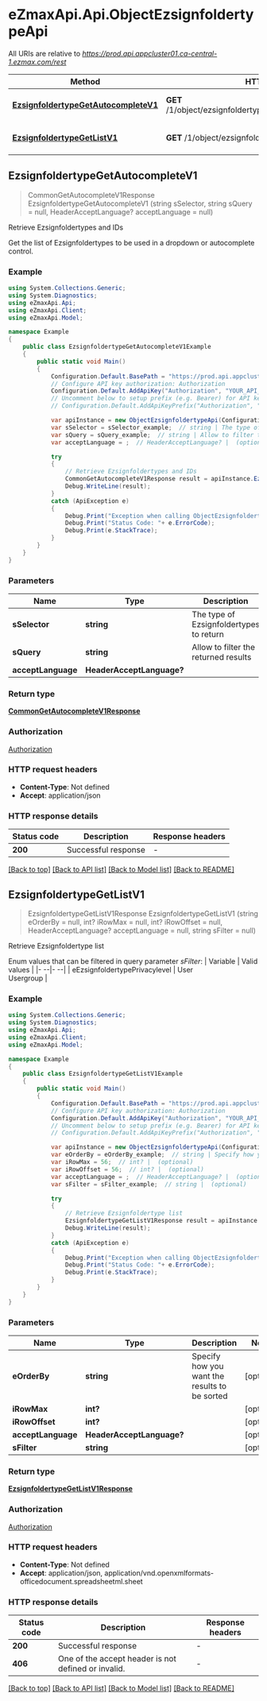 # eZmaxApi.Api.ObjectEzsignfoldertypeApi

All URIs are relative to *https://prod.api.appcluster01.ca-central-1.ezmax.com/rest*

Method | HTTP request | Description
------------- | ------------- | -------------
[**EzsignfoldertypeGetAutocompleteV1**](ObjectEzsignfoldertypeApi.md#ezsignfoldertypegetautocompletev1) | **GET** /1/object/ezsignfoldertype/getAutocomplete/{sSelector} | Retrieve Ezsignfoldertypes and IDs
[**EzsignfoldertypeGetListV1**](ObjectEzsignfoldertypeApi.md#ezsignfoldertypegetlistv1) | **GET** /1/object/ezsignfoldertype/getList | Retrieve Ezsignfoldertype list



## EzsignfoldertypeGetAutocompleteV1

> CommonGetAutocompleteV1Response EzsignfoldertypeGetAutocompleteV1 (string sSelector, string sQuery = null, HeaderAcceptLanguage? acceptLanguage = null)

Retrieve Ezsignfoldertypes and IDs

Get the list of Ezsignfoldertypes to be used in a dropdown or autocomplete control.

### Example

```csharp
using System.Collections.Generic;
using System.Diagnostics;
using eZmaxApi.Api;
using eZmaxApi.Client;
using eZmaxApi.Model;

namespace Example
{
    public class EzsignfoldertypeGetAutocompleteV1Example
    {
        public static void Main()
        {
            Configuration.Default.BasePath = "https://prod.api.appcluster01.ca-central-1.ezmax.com/rest";
            // Configure API key authorization: Authorization
            Configuration.Default.AddApiKey("Authorization", "YOUR_API_KEY");
            // Uncomment below to setup prefix (e.g. Bearer) for API key, if needed
            // Configuration.Default.AddApiKeyPrefix("Authorization", "Bearer");

            var apiInstance = new ObjectEzsignfoldertypeApi(Configuration.Default);
            var sSelector = sSelector_example;  // string | The type of Ezsignfoldertypes to return
            var sQuery = sQuery_example;  // string | Allow to filter the returned results (optional) 
            var acceptLanguage = ;  // HeaderAcceptLanguage? |  (optional) 

            try
            {
                // Retrieve Ezsignfoldertypes and IDs
                CommonGetAutocompleteV1Response result = apiInstance.EzsignfoldertypeGetAutocompleteV1(sSelector, sQuery, acceptLanguage);
                Debug.WriteLine(result);
            }
            catch (ApiException e)
            {
                Debug.Print("Exception when calling ObjectEzsignfoldertypeApi.EzsignfoldertypeGetAutocompleteV1: " + e.Message );
                Debug.Print("Status Code: "+ e.ErrorCode);
                Debug.Print(e.StackTrace);
            }
        }
    }
}
```

### Parameters


Name | Type | Description  | Notes
------------- | ------------- | ------------- | -------------
 **sSelector** | **string**| The type of Ezsignfoldertypes to return | 
 **sQuery** | **string**| Allow to filter the returned results | [optional] 
 **acceptLanguage** | **HeaderAcceptLanguage?**|  | [optional] 

### Return type

[**CommonGetAutocompleteV1Response**](CommonGetAutocompleteV1Response.md)

### Authorization

[Authorization](../README.md#Authorization)

### HTTP request headers

- **Content-Type**: Not defined
- **Accept**: application/json


### HTTP response details
| Status code | Description | Response headers |
|-------------|-------------|------------------|
| **200** | Successful response |  -  |

[[Back to top]](#)
[[Back to API list]](../README.md#documentation-for-api-endpoints)
[[Back to Model list]](../README.md#documentation-for-models)
[[Back to README]](../README.md)


## EzsignfoldertypeGetListV1

> EzsignfoldertypeGetListV1Response EzsignfoldertypeGetListV1 (string eOrderBy = null, int? iRowMax = null, int? iRowOffset = null, HeaderAcceptLanguage? acceptLanguage = null, string sFilter = null)

Retrieve Ezsignfoldertype list

Enum values that can be filtered in query parameter *sFilter*:  | Variable | Valid values | |- --|- --| | eEzsignfoldertypePrivacylevel | User<br>Usergroup |

### Example

```csharp
using System.Collections.Generic;
using System.Diagnostics;
using eZmaxApi.Api;
using eZmaxApi.Client;
using eZmaxApi.Model;

namespace Example
{
    public class EzsignfoldertypeGetListV1Example
    {
        public static void Main()
        {
            Configuration.Default.BasePath = "https://prod.api.appcluster01.ca-central-1.ezmax.com/rest";
            // Configure API key authorization: Authorization
            Configuration.Default.AddApiKey("Authorization", "YOUR_API_KEY");
            // Uncomment below to setup prefix (e.g. Bearer) for API key, if needed
            // Configuration.Default.AddApiKeyPrefix("Authorization", "Bearer");

            var apiInstance = new ObjectEzsignfoldertypeApi(Configuration.Default);
            var eOrderBy = eOrderBy_example;  // string | Specify how you want the results to be sorted (optional) 
            var iRowMax = 56;  // int? |  (optional) 
            var iRowOffset = 56;  // int? |  (optional) 
            var acceptLanguage = ;  // HeaderAcceptLanguage? |  (optional) 
            var sFilter = sFilter_example;  // string |  (optional) 

            try
            {
                // Retrieve Ezsignfoldertype list
                EzsignfoldertypeGetListV1Response result = apiInstance.EzsignfoldertypeGetListV1(eOrderBy, iRowMax, iRowOffset, acceptLanguage, sFilter);
                Debug.WriteLine(result);
            }
            catch (ApiException e)
            {
                Debug.Print("Exception when calling ObjectEzsignfoldertypeApi.EzsignfoldertypeGetListV1: " + e.Message );
                Debug.Print("Status Code: "+ e.ErrorCode);
                Debug.Print(e.StackTrace);
            }
        }
    }
}
```

### Parameters


Name | Type | Description  | Notes
------------- | ------------- | ------------- | -------------
 **eOrderBy** | **string**| Specify how you want the results to be sorted | [optional] 
 **iRowMax** | **int?**|  | [optional] 
 **iRowOffset** | **int?**|  | [optional] 
 **acceptLanguage** | **HeaderAcceptLanguage?**|  | [optional] 
 **sFilter** | **string**|  | [optional] 

### Return type

[**EzsignfoldertypeGetListV1Response**](EzsignfoldertypeGetListV1Response.md)

### Authorization

[Authorization](../README.md#Authorization)

### HTTP request headers

- **Content-Type**: Not defined
- **Accept**: application/json, application/vnd.openxmlformats-officedocument.spreadsheetml.sheet


### HTTP response details
| Status code | Description | Response headers |
|-------------|-------------|------------------|
| **200** | Successful response |  -  |
| **406** | One of the accept header is not defined or invalid. |  -  |

[[Back to top]](#)
[[Back to API list]](../README.md#documentation-for-api-endpoints)
[[Back to Model list]](../README.md#documentation-for-models)
[[Back to README]](../README.md)

